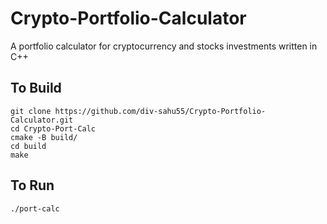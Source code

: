 # Crypto-Portfolio-Calculator
A portfolio calculator for cryptocurrency and stocks investments written in C++
<p></p>
<h2>To Build</h2>

```
git clone https://github.com/div-sahu55/Crypto-Portfolio-Calculator.git
cd Crypto-Port-Calc
cmake -B build/
cd build
make
```
<h2>To Run</h2>

```
./port-calc
```
